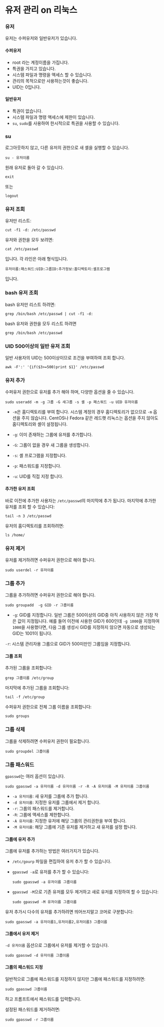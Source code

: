 # 유저 관리 on 리눅스

### 유저

유저는 수퍼유저와 일반유저가 있습니다.

#### 수퍼유저

- root 라는 계정이름을 가집니다.
- 특권을 가지고 있습니다.
- 시스템 파일과 명령을 액세스 할 수 있습니다.
- 관리의 목적으로만 사용하는것이 좋습니다.
- UID는 0입니다.

#### 일반유저

- 특권이 없습니다.
- 시스템 파일과 명령 액세스에 제한이 있습니다.
- `su`, `sudo`를 사용하여 한시적으로 특권을 사용할 수 있습니다.

### su

로그아웃하지 않고, 다른 유저의 권한으로 새 셸을 실행할 수 있습니다.

```
su - 유저이름
```

원래 유저로 돌아 갈 수 있습니다.

```
exit
```

또는 

```
logout
```

### 유저 조회

유저만 리스트:

```
cut -f1 -d: /etc/passwd
```

유저와 권한을 모두 보려면:

```
cat /etc/passwd
```

입니다. 각 라인은 아래 형식입니다.

```
유저이름:패스워드:UID:그룹ID:추가정보:홈디렉토리:셸프로그램
```

입니다.

### bash 유저 조회

bash 유저만 리스트 하려면:

```
grep /bin/bash /etc/passwd | cut -f1 -d:
```

bash 유저와 권한을 모두 리스트 하려면

```
grep /bin/bash /etc/passwd
```

### UID 500이상의 일반 유저 조회

일반 사용자의 UID는 500이상이므로 조건을 부여하여 조회 합니다.

```
awk -F':' '{if($3>=500)print $1}' /etc/passwd
```

### 유저 추가

수퍼유저 권한으로 유저를 추가 해야 하며, 다양한 옵션을 줄 수 있습니다.

```
sudo useradd -m -g 그룹 -G 새그룹 -s 셸 -p 패스워드 -u UID 유저이름
```

- `-m`은 홈디렉토리를 부여 합니다. 시스템 계정의 경우 홈디렉토리가 없으므로 `-m` 옵션을 주지 않습니다. CentOS나 Fedora 같은 레드햇 리눅스는 옵션을 주지 않아도 홈디렉토리와 셸이 설정됩니다.

- `-g`: 이미 존재하는 그룹에 유저를 추가합니다.

- `-G`: 그룹이 없을 경우 새 그룹을 생성합니다.

- `-s`: 셸 프로그램을 지정합니다.

- `-p`: 패스워드를 지정합니다.

- `-u`: UID를 직접 지정 합니다.

#### 추가한 유저 조회

바로 이전에 추가한 사용자는 `/etc/passwd`의 마지막에 추가 됩니다. 마지막에 추가한 유저를 조회 할 수 있습니다:

```
tail -n 3 /etc/passwd
```

유저의 홈디렉토리를 조회하려면:

```
ls /home/
```

### 유저 제거

유저를 제거하려면 수퍼유저 권한으로 해야 합니다.

```
sudo userdel -r 유저이름
```

### 그룹 추가

그룹을 추가하려면 수퍼유저 권한으로 해야 합니다.

```
sudo groupadd  -g GID -r 그룹이름
```

- `-g`: GID를 지정합니다. 일반 그룹은 500이상의 GID중 아직 사용하지 않은 가장 작은 값이 지정됩니다. 예를 들어 이전에 사용한 GID가 600인데  `-g 1000`을 지정하여 `1000`을 사용했다면, 다음 그룹 생성시 GID를 지정하지 않으면 자동으로 생성되는 GID는 1001이 됩니다.

`-r`: 시스템 관리자용 그룹으로 GID가 500미만인 그룹임을 지정합니다.

#### 그룹 조회

추가된 그룹을 조회합니다:

```
grep 그룹이름 /etc/group
```

마지막에 추가된 그룹을 조회합니다:

```
tail -f /etc/group
```

수퍼유저 권한으로 전체 그룹 이름을 조회합니다:

```
sudo groups
```

### 그룹 삭제

그룹을 삭제하려면 수퍼유저 권한이 필요합니다.

```
sudo groupdel 그룹이름
```

### 그룹 패스워드

`gpasswd`는 여러 옵션이 있습니다.

```
sudo gpasswd -a 유저이름 -d 유저이름 -r -R -A 유저이름 -M 유저이름 그룹이름
```

- `-a 유저이름`: 새 유저를 그룹에 추가 합니다.
- `-d 유저이름`: 지정한 유저를 그룹에서 제거 합니다.
- `-r`: 그룹의 패스워드를 제거합니다.
- `-R`: 그룹에 액세스를 제한합니다.
- `-A 유저이름`: 지정한 유저에 해당 그룹의 관리권한을 부여 합니다.
- `-M 유저이름`: 해당 그룹에 기존 유저를 제거하고 새 유저를 설정 합니다.

#### 그룹에 유저 추가

그룹에 유저를 추가하는 방법은 여러가지가 있습니다.

- `/etc/gourp` 파일을 편집하여 유저 추가 할 수 있습니다.

- `gpasswd -a`로 유저를 추가 할 수 있습니다:

  ```
  sudo gpasswd -a 유저이름 그룹이름
  ```

- `gpasswd -M`으로 기존 유저를 모두 제거하고 새로 유저를 지정하여 할 수 있습니다:

  ```
  sudo gpasswd -M 유저이름 그룹이름
  ```

유저 추가시 다수의 유저를 추가하려면 띄어쓰지말고 코머로 구분합니다:

```
sudo gpasswd -a 유저이름1,유저이름2,유저이름3 그룹이름
```

#### 그룹에서 유저 제거

`-d 유저이름` 옵션으로 그룹에서 유저를 제거할 수 있습니다.

```
sudo gpasswd -d 유저이름 그룹이름
```

#### 그룹의 패스워드 지정

일반적으로 그룹에 패스워드를 지정하지 않지만 그룹에 패스워드를 지정하려면:

```
sudo gpasswd 그룹이름
```

하고 프롬프트에서 패스워드를 입력합니다.

설정된 패스워드를 제거하려면:

```
sudo gpasswd -r 그룹이름
```


